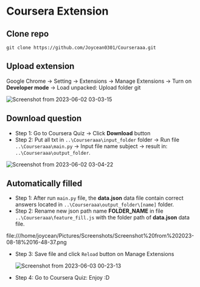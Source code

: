 # Coursera Extension


## Clone repo
```
git clone https://github.com/Joycean0301/Courseraaa.git
```

## Upload extension

Google Chrome -> Setting -> Extensions -> Manage Extensions -> Turn on **Developer mode** -> Load unpacked: Upload folder git

![Screenshot from 2023-06-02 03-03-15](https://github.com/Joycean0301/Courseraaa/assets/103662477/da471081-ae73-451f-8365-ee00c3396781)




## Download question

- Step 1: Go to Coursera Quiz -> Click **Download** button 
- Step 2: Put all txt in `..\Courseraaa\input_folder` folder -> Run file `..\Courseraaa\main.py` -> Input file name subject -> result in: `..\Courseraaa\output_folder`.

![Screenshot from 2023-06-02 03-04-22](https://github.com/Joycean0301/Courseraaa/assets/103662477/5e371b37-e33b-4ca4-948f-340460409f2c)




## Automatically filled

- Step 1: After run `main.py` file, the **data.json** data file contain correct answers located in `..\Courseraaa\output_folder\[name]` folder.
- Step 2: Rename new json path name **FOLDER_NAME** in file `..\Courseraaa\feature_fill.js` with the folder path of **data.json** data file.

file:///home/joycean/Pictures/Screenshots/Screenshot%20from%202023-08-18%2016-48-37.png

- Step 3: Save file and click `Reload` button on Manage Extensions 

  ![Screenshot from 2023-06-03 00-23-13](https://github.com/Joycean0301/Courseraaa/assets/103662477/af760ae3-e6e4-433e-bdc0-ff8561e82ae3)
  
- Step 4: Go to Coursera Quiz: Enjoy :D
